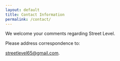 ```yaml
---
layout: default
title: Contact Information
permalink: /contact/
---
```

We welcome your comments regarding Street Level.

Please address correspondence to:

<a href="mailto:streetlevel65@gmail.com">streetlevel65@gmail.com</a>.</p>

